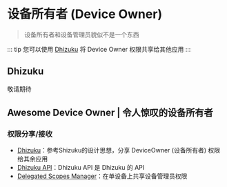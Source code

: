 # 设备所有者 (Device Owner)

> 设备所有者和设备管理员貌似不是一个东西

::: tip
您可以使用 [Dhizuku](https://github.com/iamr0s/Dhizuku) 将 Device Owner 权限共享给其他应用
:::

## Dhizuku

敬请期待

## Awesome Device Owner | 令人惊叹的设备所有者

<!--@include: ./awesome.md -->

### 权限分享/接收

- [Dhizuku](https://github.com/iamr0s/Dhizuku)：参考Shizuku的设计思想，分享 DeviceOwner (设备所有者) 权限给其余应用 <Badge type="tip" text="APP" />
- [Dhizuku API](https://github.com/heruoxin/Delegated-Scopes-Manager)：Dhizuku API 是 Dhizuku 的 API <Badge type="tip" text="支持库" />
- [Delegated Scopes Manager](https://github.com/heruoxin/Delegated-Scopes-Manager)：在单设备上共享设备管理员权限 <Badge type="tip" text="支持库" />
